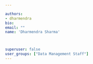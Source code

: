 ```yaml
---

authors:
- dharmendra
bio: 
email: ""
name: 'Dharmendra Sharma'



superuser: false
user_groups: ["Data Management Staff"]
---
```



